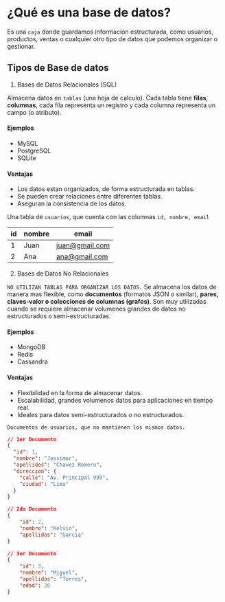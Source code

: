 # ¿Qué es una base de datos?

Es una `caja` donde guardamos información estructurada, como usuarios, productos, ventas o cualquier otro tipo de datos que podemos organizar o gestionar.

## Tipos de Base de datos

1. Bases de Datos Relacionales (SQL)

Almacena datos en `tablas` (una hoja de calculo). Cada tabla tiene **filas**, **columnas**, cada fila representa un registro y cada columna representa un campo (o atributo).

#### Ejemplos

- MySQL
- PostgreSQL
- SQLite

#### Ventajas

- Los datos estan organizados, de forma estructurada en tablas.
- Se pueden crear relaciones entre diferentes tablas.
- Aseguran la consistencia de los datos.

Una tabla de `usuarios`, que cuenta con las columnas `id, nombre, email`

| id  | nombre | email          |
| --- | ------ | -------------- |
| 1   | Juan   | juan@gmail.com |
| 2   | Ana    | ana@gmail.com  |

2. Bases de Datos No Relacionales

`NO UTILIZAN TABLAS PARA ORGANIZAR LOS DATOS.` Se almacena los datos de manera mas flexible, como **documentos** (formatos JSON o similar), **pares, claves-valor o colecciones de columnas (grafos)**. Son muy utilizadas cuando se requiere almacenar volumenes grandes de datos no estructurados o semi-estructuradas.

#### Ejemplos

- MongoDB
- Redis
- Cassandra

#### Ventajas

- Flexibilidad en la forma de almacenar datos.
- Escalabilidad, grandes volumenos datos para aplicaciones en tiempo real.
- Ideales para datos semi-estructurados o no estructurados.

`Documentos de usuarios, que no mantienen los mismos datos.`

```json
// 1er Documento
{
  "id": 1,
  "nombre": "Jossimar",
  "apellidos": "Chavez Romero",
  "direccion": {
    "calle": "Av. Principal 999",
    "ciudad": "Lima"
  }
}

// 2do Documento
{
    "id": 2,
    "nombre": "Kelvin",
    "apellidos": "Garcia"
}

// 3er Documento
{
    "id": 3,
    "nombre": "Miguel",
    "apellidos": "Torres",
    "edad": 28
}
```
